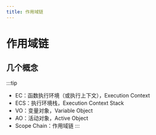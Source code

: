 ```yaml
---
title: 作用域链
---
```

# 作用域链
## 几个概念
:::tip
+ EC：函数执行环境（或执行上下文），Execution    Context
+ ECS：执行环境栈，Execution Context Stack
+ VO：变量对象，Variable Object
+ AO：活动对象，Active Object
+ Scope Chain：作用域链
:::
